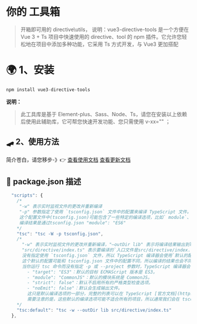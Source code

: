 # 你的 工具箱

> 开箱即可用的 directive\utils，
> 说明：vue3-directive-tools 是一个方便在 Vue 3 + Ts 项目中快速使用的 directive、tool 的 npm 插件。它允许您轻松地在项目中添加多种功能，它采用 Ts 方式开发，与 Vue3 更加搭配

# 🌍 1、安装

```javascript
npm install vue3-directive-tools
```

**说明：**

> 此工具库是基于 Element-plus、Sass、Node、Ts，请您在安装以上依赖后使用此辅助库，它可帮您快速开发功能、您只需使用 v-xx="" ；

## 🛹 2、使用方法

简介苍白，请您移步-》👉
[查看使用文档](https://huo-zai-feng-lang-li.github.io/vue3-tools-docs/vue3-directive-tools.html)
[查看更新文档](https://huo-zai-feng-lang-li.github.io/vue3-tools-docs/UpdateLog/vue3-directive-tools.html)

## 📝 package.json 描述

```javascript
  "scripts": {
    /*
     "-w" 表示实时监视文件的更改并重新编译
     "-p" 参数指定了使用 `tsconfig.json` 文件中的配置来编译 TypeScript 文件。
     这个配置文件中(tsconfig.json)可能包含了一些特定的编译选项，比如` module`、`target` 等，这些选项会影响编译的结果。
     编译结果是通过tsconfig.json "module": "ES6"
    */
    "tsc": "tsc -W -p tsconfig.json",
    /*
      "-w" 表示实时监视文件的更改并重新编译，"–outDir lib" 表示将编译结果输出到lib目录下，
      "src/directive/index.ts" 表示要编译的`入口文件是src/directive/index.ts。`
      没有指定使用 `tsconfig.json` 文件，所以 TypeScript 编译器会使用`默认的配置来编译` TypeScript 文件。
      这个默认的配置可能和 tsconfig.json 文件中的配置不同，所以编译的结果也会不同。
      当你运行 tsc 命令而没有指定 -p 或 --project 参数时，TypeScript 编译器会使用一组默认的编译选项。这些默认的编译选项包括：
        - "target": "ES3"：默认的目标 ECMAScript 版本是 ES3。
        - "module": "CommonJS"：默认的模块系统是 CommonJS。
        - "strict": false"：默认不启用所有的严格类型检查选项。
        - "noEmit": false"：默认会生成输出文件。
        这只是默认编译选项的一部分，完整的列表可以在 TypeScript [官方文档](https://www.typescriptlang.org/zh/tsconfig#module) 中找到。
        需要注意的是，这些默认的编译选项可能不适合所有的项目，所以通常我们会在 tsconfig.json 文件中指定自己的编译选项，以覆盖默认的编译选项。
    */
    "tsc:default": "tsc -w --outDir lib src/directive/index.ts"
  },
```
